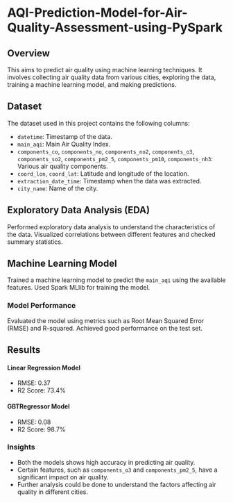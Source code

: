 # AQI-Prediction-Model-for-Air-Quality-Assessment-using-PySpark


## Overview

This aims to predict air quality using machine learning techniques. It involves collecting air quality data from various cities, exploring the data, training a machine learning model, and making predictions.

## Dataset

The dataset used in this project contains the following columns:

- `datetime`: Timestamp of the data.
- `main_aqi`: Main Air Quality Index.
- `components_co`, `components_no`, `components_no2`, `components_o3`, `components_so2`, `components_pm2_5`, `components_pm10`, `components_nh3`: Various air quality components.
- `coord_lon`, `coord_lat`: Latitude and longitude of the location.
- `extraction_date_time`: Timestamp when the data was extracted.
- `city_name`: Name of the city.

## Exploratory Data Analysis (EDA)

Performed exploratory data analysis to understand the characteristics of the data. Visualized correlations between different features and checked summary statistics.

## Machine Learning Model

Trained a machine learning model to predict the `main_aqi` using the available features. Used Spark MLlib for training the model.

### Model Performance

Evaluated the model using metrics such as Root Mean Squared Error (RMSE) and R-squared. Achieved good performance on the test set.

## Results

#### Linear Regression Model

- RMSE: 0.37
- R2 Score: 73.4%

#### GBTRegressor Model

- RMSE: 0.08
- R2 Score: 98.7%

### Insights

- Both the models shows high accuracy in predicting air quality.
- Certain features, such as `components_o3` and `components_pm2_5`, have a significant impact on air quality.
- Further analysis could be done to understand the factors affecting air quality in different cities.
